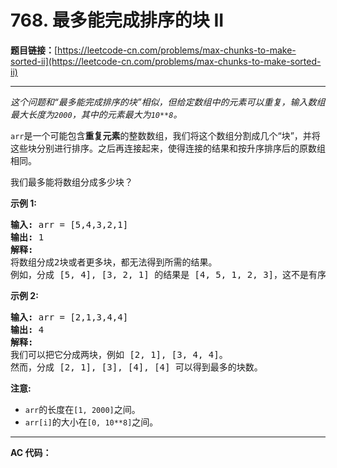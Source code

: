 # 768. 最多能完成排序的块 II

**题目链接：**[https://leetcode-cn.com/problems/max-chunks-to-make-sorted-ii](https://leetcode-cn.com/problems/max-chunks-to-make-sorted-ii)

---

<div class="content__1Y2H">
 <div class="notranslate">
  <p><em>这个问题和“最多能完成排序的块”相似，但给定数组中的元素可以重复，输入数组最大长度为<code>2000</code>，其中的元素最大为<code>10**8</code>。</em></p> 
  <p><code>arr</code>是一个可能包含<strong>重复元素</strong>的整数数组，我们将这个数组分割成几个“块”，并将这些块分别进行排序。之后再连接起来，使得连接的结果和按升序排序后的原数组相同。</p> 
  <p>我们最多能将数组分成多少块？</p> 
  <p><strong>示例&nbsp;1:</strong></p> 
  <pre class="language-text"><strong>输入:</strong> arr = [5,4,3,2,1]
<strong>输出:</strong> 1
<strong>解释:</strong>
将数组分成2块或者更多块，都无法得到所需的结果。
例如，分成 [5, 4], [3, 2, 1] 的结果是 [4, 5, 1, 2, 3]，这不是有序的数组。 
</pre> 
  <p><strong>示例 2:</strong></p> 
  <pre class="language-text"><strong>输入:</strong> arr = [2,1,3,4,4]
<strong>输出:</strong> 4
<strong>解释:</strong>
我们可以把它分成两块，例如 [2, 1], [3, 4, 4]。
然而，分成 [2, 1], [3], [4], [4] 可以得到最多的块数。 
</pre> 
  <p><strong>注意:</strong></p> 
  <ul> 
   <li><code>arr</code>的长度在<code>[1, 2000]</code>之间。</li> 
   <li><code>arr[i]</code>的大小在<code>[0, 10**8]</code>之间。</li> 
  </ul> 
 </div>
</div>

---

**AC 代码：**

```java

```